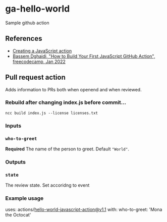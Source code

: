 # ga-hello-world
Sample github action

## References

 - [Creating a JavaScript action](https://docs.github.com/en/actions/creating-actions/creating-a-javascript-action)
 - [Bassem Dghaidi, "How to Build Your First JavaScript GitHub Action", freecodecamp, Jan 2022](https://www.freecodecamp.org/news/build-your-first-javascript-github-action/)

## Pull request action

Adds information to PRs both when openend and when reviewed.

### Rebuild after changing index.js before commit...
```
ncc build index.js --license licenses.txt
```

### Inputs

### `who-to-greet`

**Required** The name of the person to greet. Default `"World"`.

### Outputs

### `state`
The review state. Set accoridng to event

### Example usage

uses: actions/hello-world-javascript-action@v1.1
with:
  who-to-greet: 'Mona the Octocat'